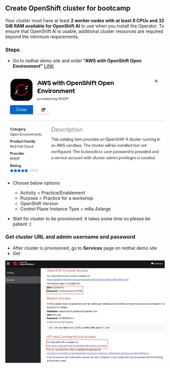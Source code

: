 ## Create OpenShift cluster for bootcamp

Your cluster must have at least **2 worker nodes with at least 8 CPUs and 32 GiB RAM available for OpenShift AI** to use when you install the Operator. To ensure that OpenShift AI is usable, additional cluster resources are required beyond the minimum requirements.

### Steps

- Go to redhat demo site and order **"AWS with OpenShift Open Environment"** [LINK](https://demo.redhat.com/catalog?category=Open_Environments&item=babylon-catalog-prod%2Fsandboxes-gpte.sandbox-ocp.prod)

![](/bootcamp/assets/os-cluster-order.jpg)

- Choose below options:
  - Activity = Practice/Enablement
  - Purpose = Practice for a workshop
  - OpenShift Version
  - Control Plane Instance Type = m6a.4xlarge

- Wait for cluster to be provisioned. It takes some time so please be patient :)

### Get cluster URL and admin username and password

- After cluster is provisioned, go to **Services** page on redhat demo site
- Get

![](/bootcamp/assets/oc-url-user.png)
